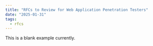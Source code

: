 ```yaml
---
title: "RFCs to Review for Web Application Penetration Testers"
date: "2025-01-31"
tags:
  - rfcs
---
```


This is a blank example currently.
